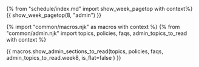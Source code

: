 {% from "schedule/index.md" import show_week_pagetop with context%}
{{ show_week_pagetop(8, "admin") }}

<div id="additional"></div>

{% import "common/macros.njk" as macros with context %}
{% from "common/admin.njk" import topics, policies, faqs, admin_topics_to_read with context %}

{{ macros.show_admin_sections_to_read(topics, policies, faqs, admin_topics_to_read.week8, is_flat=false ) }}